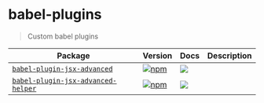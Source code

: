 # babel-plugins

> Custom babel plugins

| Package | Version | Docs | Description |
| ------- | ------- | ---- | ----------- |
| [`babel-plugin-jsx-advanced`](packages/babel-plugin-jsx-advanced) | [![npm](https://img.shields.io/npm/v/babel-plugin-jsx-advanced.svg?style=flat-square)](https://www.npmjs.com/package/babel-plugin-jsx-advanced) | [![](https://img.shields.io/badge/API%20Docs-markdown-lightgrey.svg?style=flat-square)](packages/babel-plugin-jsx-advanced#readme) |  |
| [`babel-plugin-jsx-advanced-helper`](packages/babel-plugin-jsx-advanced-helper) | [![npm](https://img.shields.io/npm/v/babel-plugin-jsx-advanced-helper.svg?style=flat-square)](https://www.npmjs.com/package/babel-plugin-jsx-advanced-helper) | [![](https://img.shields.io/badge/API%20Docs-markdown-lightgrey.svg?style=flat-square)](packages/babel-plugin-jsx-advanced-helper#readme) |  |